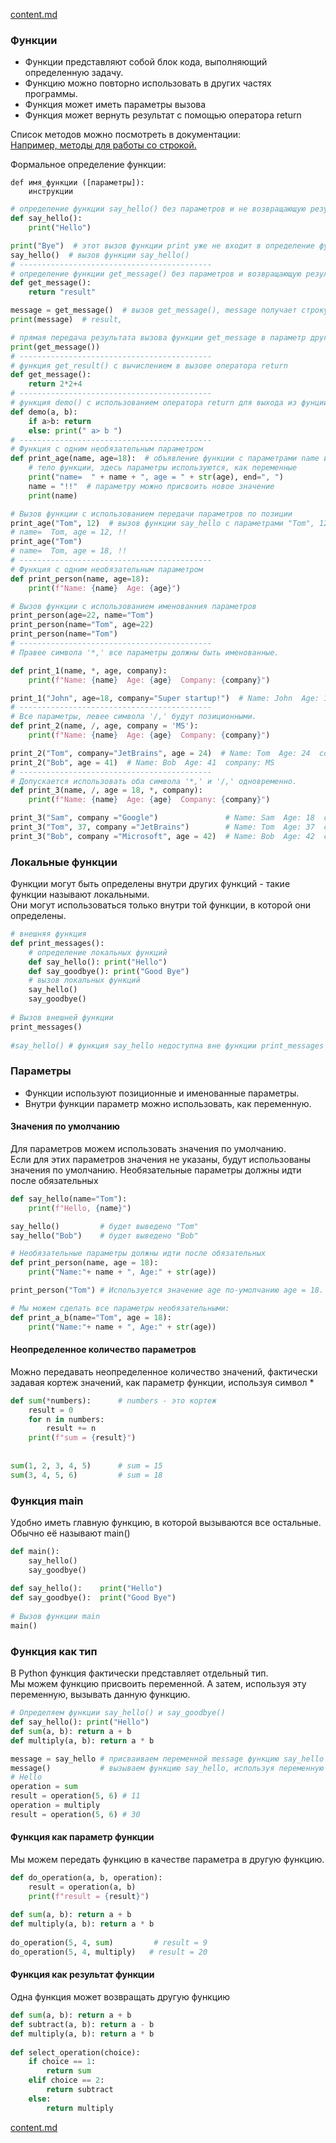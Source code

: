 [content.md](content.md)

### Функции

- Функции представляют собой блок кода, выполняющий определенную задачу.
- Функцию можно повторно использовать в других частях программы.
- Функция может иметь параметры вызова
- Функция может вернуть результат с помощью оператора return

Список методов можно посмотреть в документации:   
[Например, методы для работы со строкой.](https://docs.python.org/3/library/stdtypes.html#string-methods)

Формальное определение функции:
```
def имя_функции ([параметры]):  
    инструкции
```
```python
# определение функции say_hello() без параметров и не возвращающую результата
def say_hello():
    print("Hello")

print("Bye")  # этот вызов функции print уже не входит в определение функции say_hello()
say_hello()  # вызов функции say_hello()
# -------------------------------------------
# определение функции get_message() без параметров и возвращающую результат типа string
def get_message():
    return "result"

message = get_message()  # вызов get_message(), message получает строку "result"
print(message)  # result,

# прямая передача результата вызова функции get_message в параметр другой функции
print(get_message())
# -------------------------------------------
# функция get_result() с вычислением в вызове оператора return
def get_message():
    return 2*2+4
# -------------------------------------------
# функция demo() с использованием оператора return для выхода из фунции
def demo(a, b):
    if a>b: return 
    else: print(" a> b ")
# -------------------------------------------
# Функция с одним необязательным параметром
def print_age(name, age=18):  # объявление функции с параметрами name и age
    # тело функции, здесь параметры используются, как переменные
    print("name=  " + name + ", age = " + str(age), end=", ")
    name = "!!"  # параметру можно присвоить новое значение
    print(name)

# Вызов функции с использованием передачи параметров по позиции
print_age("Tom", 12)  # вызов функции say_hello с параметрами "Tom", 12
# name=  Tom, age = 12, !!
print_age("Tom")
# name=  Tom, age = 18, !!
# -------------------------------------------
# Функция с одним необязательным параметром
def print_person(name, age=18):
    print(f"Name: {name}  Age: {age}")

# Вызов функции с использованием именованния параметров
print_person(age=22, name="Tom")
print_person(name="Tom", age=22)
print_person(name="Tom")
# -------------------------------------------
# Правее символа '*,' все параметры должны быть именованные.

def print_1(name, *, age, company):
    print(f"Name: {name}  Age: {age}  Company: {company}")

print_1("John", age=18, company="Super startup!")  # Name: John  Age: 18  company: Super startup!
# -------------------------------------------
# Все параметры, левее символа '/,' будут позиционными.
def print_2(name, /, age, company = 'MS'):
    print(f"Name: {name}  Age: {age}  Company: {company}")

print_2("Tom", company="JetBrains", age = 24)  # Name: Tom  Age: 24  company: JetBrains
print_2("Bob", age = 41)  # Name: Bob  Age: 41  company: MS
# -------------------------------------------
# Допускается использовать оба символа '*,' и '/,' одновременно.
def print_3(name, /, age = 18, *, company):
    print(f"Name: {name}  Age: {age}  Company: {company}")

print_3("Sam", company ="Google")               # Name: Sam  Age: 18  company: Google
print_3("Tom", 37, company ="JetBrains")        # Name: Tom  Age: 37  company: JetBrains
print_3("Bob", company ="Microsoft", age = 42)  # Name: Bob  Age: 42  company: Microsoft
```

### Локальные функции

Функции могут быть определены внутри других функций - такие функции называют локальными.  
Они могут использоваться только внутри той функции, в которой они определены. 
```python
# внешняя функция
def print_messages():
    # определение локальных функций
    def say_hello(): print("Hello")
    def say_goodbye(): print("Good Bye")
    # вызов локальных функций
    say_hello()
    say_goodbye()
 
# Вызов внешней функции
print_messages()
 
#say_hello() # функция say_hello недоступна вне функции print_messages 
```

### Параметры

- Функции используют позиционные и именованные параметры.  
- Внутри функции параметр можно использовать, как переменную.

#### Значения по умолчанию

Для параметров можем использовать значения по умолчанию.  
Если для этих параметров значения не указаны, будут использованы значения по умолчанию.
Необязательные параметры должны идти после обязательных
```python
def say_hello(name="Tom"):
    print(f"Hello, {name}")

say_hello()         # будет выведено "Tom"
say_hello("Bob")    # будет выведено "Bob"

# Необязательные параметры должны идти после обязательных
def print_person(name, age = 18):
    print("Name:"+ name + ", Age:" + str(age))

print_person("Tom") # Используется значение age по-умолчанию age = 18.

# Мы можем сделать все параметры необязательными:
def print_a_b(name="Tom", age = 18):
    print("Name:"+ name + ", Age:" + str(age))
```

#### Неопределенное количество параметров

Можно передавать неопределенное количество значений, фактически задавая кортеж значений, как параметр функции, используя символ *

```python
def sum(*numbers):      # numbers - это кортеж
    result = 0
    for n in numbers:
        result += n
    print(f"sum = {result}")
 
 
sum(1, 2, 3, 4, 5)      # sum = 15
sum(3, 4, 5, 6)         # sum = 18
```

### Функция main

Удобно иметь главную функцию, в которой вызываются все остальные. Обычно её называют main()

```python
def main():
    say_hello()
    say_goodbye()
 
def say_hello():    print("Hello")
def say_goodbye():  print("Good Bye")
 
# Вызов функции main
main()
```

### Функция как тип

В Python функция фактически представляет отдельный тип.  
Мы можем функцию присвоить переменной.
А затем, используя эту переменную, вызывать данную функцию.

```python
# Определяем функции say_hello() и say_goodbye()
def say_hello(): print("Hello")
def sum(a, b): return a + b
def multiply(a, b): return a * b

message = say_hello # присваиваем переменной message функцию say_hello
message()           # вызываем функцию say_hello, используя переменную message, обратите внимание на синтаксис вызова
# Hello
operation = sum
result = operation(5, 6) # 11
operation = multiply
result = operation(5, 6) # 30
```

#### Функция как параметр функции

Мы можем передать функцию в качестве параметра в другую функцию. 

```python
def do_operation(a, b, operation):
    result = operation(a, b)
    print(f"result = {result}")
 
def sum(a, b): return a + b
def multiply(a, b): return a * b
 
do_operation(5, 4, sum)         # result = 9
do_operation(5, 4, multiply)   # result = 20
```
#### Функция как результат функции

Одна функция может возвращать другую функцию

```python
def sum(a, b): return a + b
def subtract(a, b): return a - b
def multiply(a, b): return a * b
  
def select_operation(choice):
    if choice == 1:
        return sum
    elif choice == 2:
        return subtract
    else:
        return multiply
```
[content.md](content.md)




